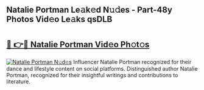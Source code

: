 ## Natalie Portman Le𝚊k𝚎d N𝚞𝚍es - Part-48y Photos Vid𝚎o Le𝚊ks qsDLB

# <h2><a href="http://fbfhw9.evod.top/?m=Natalie+Portman">🔗 👉🔴 Natalie Portman Vid𝚎o Ph𝚘t𝚘s</a></h2>

[![Natalie Portman N𝚞d𝚎s](https://i.imgur.com/8V9OHl7.gif)](http://fbfhw9.evod.top/?m=Natalie+Portman)
Influencer Natalie Portman recognized for their dance and lifestyle content on social platforms. Distinguished author Natalie Portman, recognized for their insightful writings and contributions to literature. 
